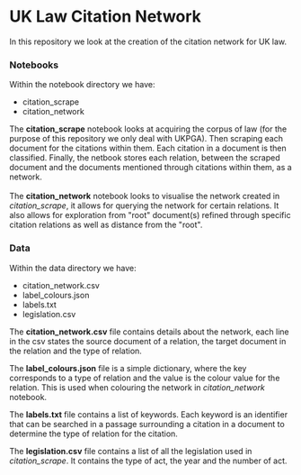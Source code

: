 # UK Law Citation Network

In this repository we look at the creation of the citation network for UK law.
<br>
### Notebooks
Within the notebook directory we have:
* citation_scrape
* citation_network

The **citation_scrape** notebook looks at acquiring the corpus of law (for the purpose of this repository we only deal 
with UKPGA). Then scraping each document for the citations within them. Each citation in a document is then classified. 
Finally, the netbook stores each relation, between the scraped document and the documents mentioned through citations
within them, as a network.
<br><br>
The **citation_network** notebook looks to visualise the network created in _citation_scrape_, it allows for querying the
network for certain relations. It also allows for exploration from "root" document(s) refined through specific citation 
relations as well as distance from the "root".
<br>
### Data
Within the data directory we have:
* citation_network.csv
* label_colours.json
* labels.txt
* legislation.csv

The **citation_network.csv** file contains details about the network, each line in the csv states the source document of
a relation, the target document in the relation and the type of relation.

The **label_colours.json** file is a simple dictionary, where the key corresponds to a type of relation and the value is
the colour value for the relation. This is used when colouring the network in _citation_network_ notebook.

The **labels.txt** file contains a list of keywords. Each keyword is an identifier that can be searched in a passage 
surrounding a citation in a document to determine the type of relation for the citation.

The **legislation.csv** file contains a list of all the legislation used in _citation_scrape_. It contains the type of 
act, the year and the number of act.